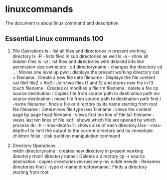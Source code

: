 # linuxcommands
The document is about linux command and description
## Essential Linux commands 100 ##
1. File Operations
   ls - list all files and directories in present working directory
   ls -R - lists filed in sub directories as well
   ls -a - show all hidden files
   ls -al : list files and directories with detailed info like permission size owner,etc..
   cd directoryname - changes the directory
   cd .. : Moves one level up
   pwd : displays the present working directory
   cat > filename : Create a new file
   cate filename : Displays the file content
   cat file1 file2 > file3 : Join two files f1 and f2 and stores new file in f3
   touch filename : Creates or modifies a flie
   rm filename : delete a file
   cp source destination : Copies file from source path to destination path
   mv source destination : move file from source path to destination path
   find / -name filename : finds a file or directory by its name starting from root
   file filename : Determines file type
   less filename : views the content page by page
   head filename : views first ten line of file
   tail filename : views last ten lines of file
   lsof : shows which file are opened by which process
   du -h --max-depth=1 : shows size of each directory.Use --max-depth=1 to limit the output to the current directory and its immediate children
   fdisk : disk partition manipulation command
   
3. Directory Operations   
   mkdir directoryname : creates new directory in present working directory
   rmdir directory name : Deletes a directory
   cp -r source destination : copies directories recrussively
   mv olddir newdir : Renames directories
   find / -type d -name directoryname : Finds a directory starting from root

   

   
   
